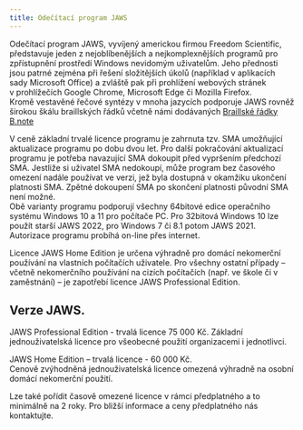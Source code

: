 ```yaml
---
title: Odečítací program JAWS
---
```


Odečítací program JAWS, vyvíjený americkou firmou Freedom Scientific, představuje jeden z nejoblíbenějších a nejkomplexnějších programů pro zpřístupnění prostředí Windows nevidomým uživatelům.  Jeho přednosti jsou patrné zejména při řešení složitějších úkolů (například v aplikacích sady Microsoft Office) a zvláště pak při prohlížení webových stránek v prohlížečích Google Chrome, Microsoft Edge či Mozilla Firefox.  
Kromě vestavěné řečové syntézy v mnoha jazycích podporuje JAWS rovněž širokou škálu braillských řádků včetně námi dodávaných
[Braillské řádky B.note](/clanky/braillske-radky-b.note/)  


V ceně základní trvalé licence programu je zahrnuta tzv. SMA umožňující aktualizace programu po dobu dvou let. Pro další pokračování aktualizací programu je potřeba navazující SMA dokoupit před vypršením předchozí SMA. Jestliže si uživatel SMA nedokoupí, může program bez časového omezení nadále používat ve verzi, jež byla dostupná v okamžiku ukončení platnosti SMA. Zpětné dokoupení SMA po skončení platnosti původní SMA není možné.  
Obě varianty programu podporují všechny 64bitové edice operačního systému Windows 10 a 11 pro počítače PC. Pro 32bitová Windows 10 lze použít starší JAWS 2022, pro Windows 7 či 8.1 potom JAWS 2021. Autorizace programu probíhá on-line přes internet.   

Licence JAWS Home Edition je určena výhradně pro domácí nekomerční používání na vlastních počítačích uživatele. Pro všechny ostatní případy – včetně nekomerčního používání na cizích počítačích (např. ve škole či v zaměstnání) – je zapotřebí licence JAWS Professional Edition.  

## Verze JAWS.  
JAWS Professional Edition - trvalá licence 75 000 Kč. 
Základní jednouživatelská licence pro všeobecné použití organizacemi i jednotlivci.  
  
JAWS Home Edition – trvalá licence - 60 000 Kč.   
Cenově zvýhodněná jednouživatelská licence omezená výhradně na osobní domácí nekomerční použití.  

Lze také pořídit časově omezené licence v rámci předplatného a to minimálně na 2 roky. Pro bližší informace a ceny předplatného nás kontaktujte.
